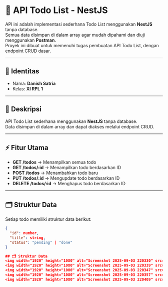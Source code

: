 # 📌 API Todo List - NestJS

API ini adalah implementasi sederhana Todo List menggunakan **NestJS** tanpa database.  
Semua data disimpan di dalam array agar mudah dipahami dan diuji menggunakan **Postman**.  
Proyek ini dibuat untuk memenuhi tugas pembuatan API Todo List, dengan endpoint CRUD dasar.

---

## 👤 Identitas
- Nama: **Danish Satria**  
- Kelas: **XI RPL 1**

---

## 📖 Deskripsi
API Todo List sederhana menggunakan **NestJS** tanpa database.  
Data disimpan di dalam array dan dapat diakses melalui endpoint CRUD.

---

## ⚡ Fitur Utama
- **GET /todos** → Menampilkan semua todo  
- **GET /todos/:id** → Menampilkan todo berdasarkan ID  
- **POST /todos** → Menambahkan todo baru  
- **PUT /todos/:id** → Mengupdate todo berdasarkan ID  
- **DELETE /todos/:id** → Menghapus todo berdasarkan ID  

---

## 🗂️ Struktur Data
Setiap todo memiliki struktur data berikut:
```json
{
  "id": number,
  "title": string,
  "status": "pending" | "done"
}

## 🗂️ Struktur Data
<img width="1920" height="1080" alt="Screenshot 2025-09-03 220330" src="https://github.com/user-attachments/assets/0320a256-e247-4ae1-962f-e82833830c2c" />
<img width="1920" height="1080" alt="Screenshot 2025-09-03 220339" src="https://github.com/user-attachments/assets/b3a9129b-addf-4b9c-bb5f-1c8244c25f8a" />
<img width="1920" height="1080" alt="Screenshot 2025-09-03 220347" src="https://github.com/user-attachments/assets/8deae9a8-b9c4-4a18-b5cd-972465258a8c" />
<img width="1920" height="1080" alt="Screenshot 2025-09-03 220357" src="https://github.com/user-attachments/assets/7cedb10e-4314-4020-a901-788b7305ede4" />
<img width="1920" height="1080" alt="Screenshot 2025-09-03 220409" src="https://github.com/user-attachments/assets/55613154-830a-47c3-833a-68cfee91d5ba" />
